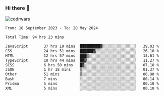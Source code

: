 ### Hi there 👋


![codrwars](https://www.codewars.com/users/rsschool_c9af20f58c35c696/badges/micro) 

<!--START_SECTION:waka-->

```txt
From: 18 September 2023 - To: 20 May 2024

Total Time: 94 hrs 23 mins

JavaScript       37 hrs 10 mins  █████████▓░░░░░░░░░░░░░░░   39.03 %
CSS              24 hrs 51 mins  ██████▓░░░░░░░░░░░░░░░░░░   26.10 %
HTML             12 hrs 57 mins  ███▒░░░░░░░░░░░░░░░░░░░░░   13.61 %
TypeScript       10 hrs 44 mins  ██▓░░░░░░░░░░░░░░░░░░░░░░   11.27 %
SCSS             6 hrs 50 mins   █▓░░░░░░░░░░░░░░░░░░░░░░░   07.18 %
JSON             1 hr 18 mins    ▒░░░░░░░░░░░░░░░░░░░░░░░░   01.37 %
Other            51 mins         ▒░░░░░░░░░░░░░░░░░░░░░░░░   00.90 %
Bash             7 mins          ░░░░░░░░░░░░░░░░░░░░░░░░░   00.14 %
Prisma           5 mins          ░░░░░░░░░░░░░░░░░░░░░░░░░   00.10 %
XML              5 mins          ░░░░░░░░░░░░░░░░░░░░░░░░░   00.10 %
```

<!--END_SECTION:waka-->
